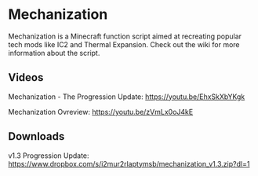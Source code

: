# Mechanization
Mechanization is a Minecraft function script aimed at recreating popular tech mods like IC2 and Thermal Expansion. Check out the wiki for more information about the script.

## Videos
Mechanization - The Progression Update: https://youtu.be/EhxSkXbYKgk

Mechanization Ovreview: https://youtu.be/zVmLx0oJ4kE

## Downloads
v1.3 Progression Update: https://www.dropbox.com/s/i2mur2rlaptymsb/mechanization_v1.3.zip?dl=1
